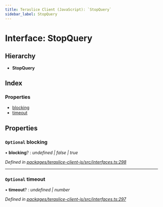 ```yaml
---
title: Teraslice Client (JavaScript): `StopQuery`
sidebar_label: StopQuery
---
```


# Interface: StopQuery

## Hierarchy

* **StopQuery**

## Index

### Properties

* [blocking](stopquery.md#optional-blocking)
* [timeout](stopquery.md#optional-timeout)

## Properties

### `Optional` blocking

• **blocking**? : *undefined | false | true*

*Defined in [packages/teraslice-client-js/src/interfaces.ts:298](https://github.com/terascope/teraslice/blob/b843209f9/packages/teraslice-client-js/src/interfaces.ts#L298)*

___

### `Optional` timeout

• **timeout**? : *undefined | number*

*Defined in [packages/teraslice-client-js/src/interfaces.ts:297](https://github.com/terascope/teraslice/blob/b843209f9/packages/teraslice-client-js/src/interfaces.ts#L297)*
